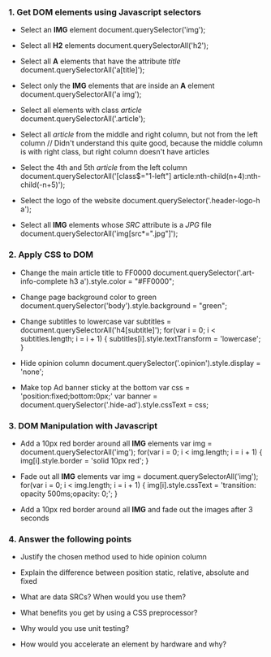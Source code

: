 ### 1. Get DOM elements using Javascript selectors

* Select an __IMG__ element
document.querySelector('img');

* Select all __H2__ elements
document.querySelectorAll('h2');

* Select all __A__ elements that have the attribute _title_
document.querySelectorAll('a[title]');

* Select only the __IMG__ elements that are inside an __A__ element
document.querySelectorAll('a img');

* Select all elements with class _article_
document.querySelectorAll('.article');

* Select all _article_ from the middle and right column, but not from the left column
// Didn't understand this quite good, because the middle column is with right class, but right column doesn't have articles

* Select the 4th and 5th _article_ from the left column
document.querySelectorAll('[class$="1-left"] article:nth-child(n+4):nth-child(-n+5)');

* Select the logo of the website
document.querySelector('.header-logo-h a');

* Select all __IMG__ elements whose _SRC_ attribute is a _JPG_ file
document.querySelectorAll('img[src*=".jpg"]');

### 2. Apply CSS to DOM

* Change the main article title to FF0000
document.querySelector('.art-info-complete h3 a').style.color = "#FF0000";

* Change page background color to green
document.querySelector('body').style.background = "green";

* Change subtitles to lowercase
var subtitles = document.querySelectorAll('h4[subtitle]');
for(var i = 0; i < subtitles.length; i = i + 1)
{
    subtitles[i].style.textTransform = 'lowercase';
}

* Hide opinion column
document.querySelector('.opinion').style.display = 'none';

* Make top Ad banner sticky at the bottom
var css = 'position:fixed;bottom:0px;'
var banner = document.querySelector('.hide-ad').style.cssText = css;

### 3. DOM Manipulation with Javascript

* Add a 10px red border around all __IMG__ elements 
var img = document.querySelectorAll('img');
for(var i = 0; i < img.length; i = i + 1)
{
    img[i].style.border = 'solid 10px red';
}

* Fade out all __IMG__ elements
var img = document.querySelectorAll('img');
for(var i = 0; i < img.length; i = i + 1)
{
    img[i].style.cssText = 'transition: opacity 500ms;opacity: 0;';
}

* Add a 10px red border around all __IMG__ and fade out the images after 3 seconds

### 4. Answer the following points

* Justify the chosen method used to hide opinion column

* Explain the difference between position static, relative, absolute and fixed

* What are data SRCs? When would you use them?

* What benefits you get by using a CSS preprocessor?

* Why would you use unit testing?

* How would you accelerate an element by hardware and why?



